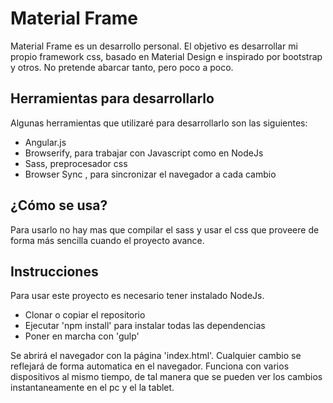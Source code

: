 # Material Frame

Material Frame es un desarrollo personal. El objetivo es desarrollar mi propio framework css, basado en Material Design e inspirado por bootstrap y otros. No pretende abarcar tanto, pero poco a poco.

## Herramientas para desarrollarlo

Algunas herramientas que utilizaré para desarrollarlo son las siguientes:

* Angular.js
* Browserify, para trabajar con Javascript como en NodeJs
* Sass, preprocesador css
* Browser Sync , para sincronizar el navegador a cada cambio

## ¿Cómo se usa?

Para usarlo no hay mas que compilar el sass y usar el css que proveere de forma más sencilla cuando el proyecto avance.

## Instrucciones

Para usar este proyecto es necesario tener instalado NodeJs.

* Clonar o copiar el repositorio
* Ejecutar 'npm install' para instalar todas las dependencias
* Poner en marcha con 'gulp'

Se abrirá el navegador con la página 'index.html'. Cualquier cambio se reflejará de forma automatica en el navegador.
Funciona con varios dispositivos al mismo tiempo, de tal manera que se pueden ver los cambios instantaneamente en el pc y el la tablet.
